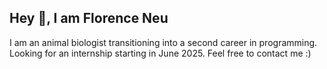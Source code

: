 ## Hey 👋, I am Florence Neu 

I am an animal biologist transitioning into a second career in programming. Looking for an internship starting in June 2025. Feel free to contact me :)
